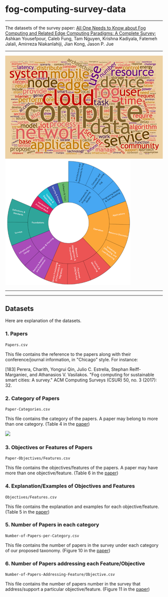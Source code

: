 # fog-computing-survey-data

----

The datasets of the survey paper: 
[All One Needs to Know about Fog Computing and Related Edge Computing Paradigms: A Complete Survey](https://arxiv.org/abs/1808.05283);
Ashkan Yousefpour, Caleb Fung, Tam Nguyen, Krishna Kadiyala, Fatemeh Jalali, Amirreza Niakanlahiji, Jian Kong, Jason P. Jue

----

<img src="images/fog-wordcloud.png" width="600"><img src="images/taxonomy.png" width="400">

----
----

## Datasets

Here are explanation of the datasets.

### 1. Papers
```
Papers.csv
```
This file contains the reference to the papers along with their conference/journal information, in "Chicago" style. For instance:

[183]	Perera, Charith, Yongrui Qin, Julio C. Estrella, Stephan Reiff-Marganiec, and Athanasios V. Vasilakos. "Fog computing for sustainable smart cities: A survey." ACM Computing Surveys (CSUR) 50, no. 3 (2017): 32.

### 2. Category of Papers
```
Paper-Categories.csv
```
This file contains the category of the papers. A paper may belong to more than one category. (Table 4 in the [paper](https://arxiv.org/abs/1808.05283))

<img src="https://github.com/anrlutdallas/anrlutdallas.github.io/blob/master/resource/projects/fog-survey/paper-categories.png" width="800">

### 3. Objectives or Features of Papers
```
Paper-Objectives/Features.csv
```
This file contains the objectives/features of the papers. A paper may have more than one objective/feature. (Table 6 in the [paper](https://arxiv.org/abs/1808.05283))

### 4. Explanation/Examples of Objectives and Features
```
Objectives/Features.csv
```
This file contains the explanation and examples for each objective/feature. (Table 5 in the [paper](https://arxiv.org/abs/1808.05283))

### 5. Number of Papers in each category
```
Number-of-Papers-per-Category.csv
```
This file contains the number of papers in the survey under each category of our proposed taxonomy. (Figure 10 in the [paper](https://arxiv.org/abs/1808.05283))

### 6. Number of Papers addressing each Feature/Objective
```
Number-of-Papers-Addressing-Feature/Objective.csv
```
This file contains the number of papers number in the survey that address/support a particular objective/feature. (Figure 11 in the [paper](https://arxiv.org/abs/1808.05283))
